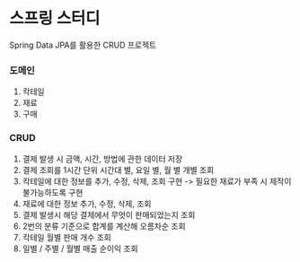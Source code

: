# 스프링 스터디

Spring Data JPA를 활용한 CRUD 프로젝트

### 도메인
1. 칵테일
2. 재료
3. 구매

### CRUD
1. 결제 발생 시 금액, 시간, 방법에 관한 데이터 저장
2. 결제 조회를 1시간 단위 시간대 별, 요일 별, 월 별 개별 조회
3. 칵테일에 대한 정보를 추가, 수정, 삭제, 조회 구현 -> 필요한 재료가 부족 시 제작이 불가능하도록 구현
4. 재료에 대한 정보 추가, 수정, 삭제, 조회
5. 결제 발생시 해당 결제에서 무엇이 판매되었는지 조회
6. 2번의 분류 기준으로 합계를 계산해 오름차순 조회
7. 칵테일 월별 판매 개수 조회
8. 일별 / 주별 / 월별 매출 순이익 조회
